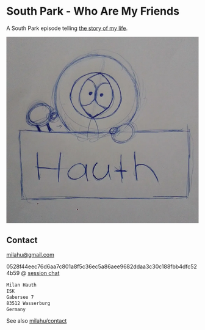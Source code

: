 # South Park - Who Are My Friends

A South Park episode
telling [the story of my life](https://github.com/milahu/alchi/blob/master/deutsch/feedback/knast-2024/2024-12-09.prison-for-book-distributor.md).

![](img/kenny.hauth.webp)



## Contact

milahu@gmail.com

0528f44eec76d6aa7c801a8f5c36ec5a86aee9682ddaa3c30c188fbb4dfc524b59 @ [session chat](https://getsession.org/)

```
Milan Hauth
ISK
Gabersee 7
83512 Wasserburg
Germany
```

See also [milahu/contact](https://github.com/milahu/contact)
